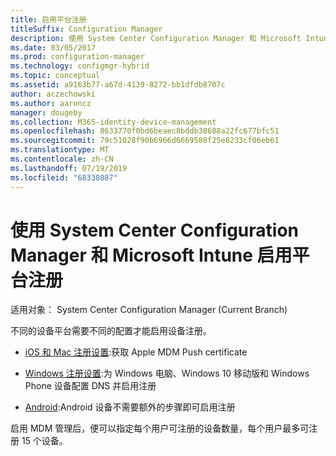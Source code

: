 ```yaml
---
title: 启用平台注册
titleSuffix: Configuration Manager
description: 使用 System Center Configuration Manager 和 Microsoft Intune 启用平台注册。
ms.date: 03/05/2017
ms.prod: configuration-manager
ms.technology: configmgr-hybrid
ms.topic: conceptual
ms.assetid: a9163b77-a67d-4139-8272-bb1dfdb8707c
author: aczechowski
ms.author: aaroncz
manager: dougeby
ms.collection: M365-identity-device-management
ms.openlocfilehash: 8633770f0bd6beaec8bddb38688a22fc677bfc51
ms.sourcegitcommit: 79c51028f90b6966d6669588f25e8233cf06eb61
ms.translationtype: MT
ms.contentlocale: zh-CN
ms.lasthandoff: 07/19/2019
ms.locfileid: "68338087"
---
```

# <a name="enable-platform-enrollment-with-system-center-configuration-manager-and-microsoft-intune"></a>使用 System Center Configuration Manager 和 Microsoft Intune 启用平台注册

适用对象：  System Center Configuration Manager (Current Branch)

不同的设备平台需要不同的配置才能启用设备注册。
- [iOS 和 Mac 注册设置](enroll-hybrid-ios-mac.md):获取 Apple MDM Push certificate

- [Windows 注册设置](enroll-hybrid-windows.md):为 Windows 电脑、Windows 10 移动版和 Windows Phone 设备配置 DNS 并启用注册

- [Android](enroll-hybrid-android.md):Android 设备不需要额外的步骤即可启用注册

启用 MDM 管理后，便可以指定每个用户可注册的设备数量，每个用户最多可注册 15 个设备。

